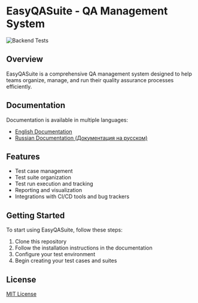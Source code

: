 # EasyQASuite - QA Management System

![Backend Tests](https://github.com/mstephen19/EasyQASuite/actions/workflows/backend-tests.yml/badge.svg)

## Overview

EasyQASuite is a comprehensive QA management system designed to help teams organize, manage, and run their quality assurance processes efficiently.

## Documentation

Documentation is available in multiple languages:
- [English Documentation](./DOC.EN.MD)
- [Russian Documentation (Документация на русском)](./DOC.RU.MD)

## Features

- Test case management
- Test suite organization
- Test run execution and tracking
- Reporting and visualization
- Integrations with CI/CD tools and bug trackers

## Getting Started

To start using EasyQASuite, follow these steps:

1. Clone this repository
2. Follow the installation instructions in the documentation
3. Configure your test environment
4. Begin creating your test cases and suites

## License

[MIT License](LICENSE)